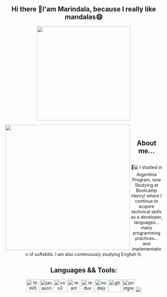 

<h2 align="center">Hi there 👋I'am Marindala, because I really like mandalas😄</h2>


  <p align="center">
   <a target="_blank" rel="marin marin" href="https://user-images.githubusercontent.com/95050756/197646598-b277984b-ba07-4971-8549-00c1e6a13e6d.png">
   <img
   align="center" width="300" src="https://user-images.githubusercontent.com/95050756/197646598-b277984b-ba07-4971-8549-00c1e6a13e6d.png" >
   </a>
   </p>
  
 
   
   
   <div aling="rigth">
   <img 
   align="left" width="400" src ="https://i.pinimg.com/originals/49/8b/a2/498ba241923c1214880b44bf7e0355c3.gif" /></div>
   
   <br>


  
  
  
   
   

   
   
 



   





   <div align="center">

## <p>  About me...</p>


##
  
	 
  📲💻 I studied in Argentina Program, now Studying at Bootcamp Henry! where I continue to acquire technical skills as a developer, languages... many programming practices... and implementation of softskills.
   I    am also continuously studying English :nerd_face:.
  
   
## Languages && Tools:


<p align="center" width="300" dir="auto">
<img src="https://camo.githubusercontent.com/9a8eda56c5fd9247798cb3fd8a59d713f6cf1824ba5962d96cb59e90000234e3/68747470733a2f2f75706c6f61642e77696b696d656469612e6f72672f77696b6970656469612f636f6d6d6f6e732f7468756d622f332f33382f48544d4c355f42616467652e7376672f36303070782d48544d4c355f42616467652e7376672e706e67" alt="html5" width="40" height="40" data-canonical-src="https://upload.wikimedia.org/wikipedia/commons/thumb/3/38/HTML5_Badge.svg/600px-HTML5_Badge.svg.png" style="max-width: 100%;">

<img src="https://camo.githubusercontent.com/b4ff7f14956d1e50e56f37992f87c6a73166345ea928b6dbe1140db457b9707b/68747470733a2f2f75706c6f61642e77696b696d656469612e6f72672f77696b6970656469612f636f6d6d6f6e732f7468756d622f392f39392f556e6f6666696369616c5f4a6176615363726970745f6c6f676f5f322e7376672f3130323470782d556e6f6666696369616c5f4a6176615363726970745f6c6f676f5f322e7376672e706e67" alt="javascript" width="40" height="40" data-canonical-src="https://upload.wikimedia.org/wikipedia/commons/thumb/9/99/Unofficial_JavaScript_logo_2.svg/1024px-Unofficial_JavaScript_logo_2.svg.png" style="max-width: 100%;">

<img src="https://camo.githubusercontent.com/b9ff2641365bb0ac8857e711a30524d56aacf427e7dacd51c07cf81e7bd96668/68747470733a2f2f63646e342e69636f6e66696e6465722e636f6d2f646174612f69636f6e732f736f6369616c2d6d656469612d6c6f676f732d362f3531322f3132312d637373332d3531322e706e67" alt="css3" width="40" height="40" data-canonical-src="https://cdn4.iconfinder.com/data/icons/social-media-logos-6/512/121-css3-512.png" style="max-width: 100%;">

<img src="https://camo.githubusercontent.com/06f97b25efca5672ab1d820aee5aac996af25a4f15ac4556243dad191acce42d/68747470733a2f2f7365656b6c6f676f2e636f6d2f696d616765732f522f72656163742d6c6f676f2d374233434538313531372d7365656b6c6f676f2e636f6d2e706e67" alt="react" width="40" height="40" data-canonical-src="https://seeklogo.com/images/R/react-logo-7B3CE81517-seeklogo.com.png" style="max-width: 100%;">

<img src="https://camo.githubusercontent.com/bdc7538096526da40b0e1e252cb5c790b07b8320b222708c708927d531a6206f/68747470733a2f2f7365656b6c6f676f2e636f6d2f696d616765732f522f72656475782d6c6f676f2d394341363833364331322d7365656b6c6f676f2e636f6d2e706e67" alt="redux" width="40" height="40" data-canonical-src="https://seeklogo.com/images/R/redux-logo-9CA6836C12-seeklogo.com.png" style="max-width: 100%;">

<img src="https://camo.githubusercontent.com/7072b110e23339ac00169ad3337ee267ef4cd533171787b9fd7852e2e8bb08f2/68747470733a2f2f63646e2e706978616261792e636f6d2f70686f746f2f323031352f30342f32332f31372f34312f6e6f64652d6a732d3733363339395f3936305f3732302e706e67" alt="nodejs" height="40" data-canonical-src="https://cdn.pixabay.com/photo/2015/04/23/17/41/node-js-736399_960_720.png" style="max-width: 100%;">

<img src="https://camo.githubusercontent.com/fbfcb9e3dc648adc93bef37c718db16c52f617ad055a26de6dc3c21865c3321d/68747470733a2f2f7777772e766563746f726c6f676f2e7a6f6e652f6c6f676f732f6769742d73636d2f6769742d73636d2d69636f6e2e737667" alt="git" width="40" height="40" data-canonical-src="https://www.vectorlogo.zone/logos/git-scm/git-scm-icon.svg" style="max-width: 100%;">

<img src="https://camo.githubusercontent.com/2717985f26463c118a5e93fd5ab74cbafe4dd5c9e9a9ca4bf2af249baf4d92a7/68747470733a2f2f75706c6f61642e77696b696d656469612e6f72672f77696b6970656469612f636f6d6d6f6e732f7468756d622f322f32392f506f737467726573716c5f656c657068616e742e7376672f3132303070782d506f737467726573716c5f656c657068616e742e7376672e706e67" alt="postgresql" width="40" height="40" data-canonical-src="https://upload.wikimedia.org/wikipedia/commons/thumb/2/29/Postgresql_elephant.svg/1200px-Postgresql_elephant.svg.png" style="max-width: 100%;">

<img src="https://skillicons.dev/icons?i=github" style="max-width: 100%;">
</p>
</div>
